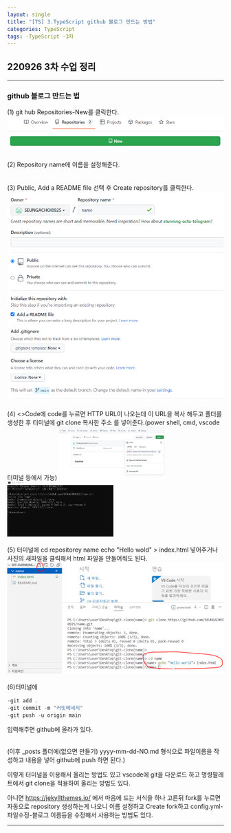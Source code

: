 ```yaml
---
layout: single
title: "[TS] 3.TypeScript github 블로그 만드는 방법"
categories: TypeScript
tags: -TypeScript -3차 
---
```


## 220926 3차 수업 정리

---
### github 블로그 만드는 법

(1) git hub Repositories-New를 클릭한다.
<img src="/1.PNG" alt="사진"><BR><BR>
(2) Repository name에 이름을 설정해준다.<BR><BR>     
(3) Public, Add a README file 선택 후 Create repository를 클릭한다.
<img src="/2.PNG" alt="사진"><BR><BR>
(4) <>Code에 code를 누르면 HTTP URL이 나오는데 이 URL을 복사 해두고 폴더를 생성한 후 터미널에 git clone 복사한 주소 를 넣어준다.(power shell, cmd, vscode 터미널 등에서 가능)
<img src="/3.PNG" alt="사진" width= "49%"><img src="/4.PNG" alt="사진" width = "49%"><BR><BR>
(5) 터미널에 cd repositorey name 
echo "Hello wold" > index.html 
넣어주거나 사진의 새파일을 클릭해서 html 파일을 만들어줘도 된다.
<img src="/6.PNG" alt="사진"><BR><BR>
(6)터미널에 
```powershell
-git add .
-git commit -m "커밋메세지"
-git push -u origin main
```
입력해주면 github에 올라가 있다.<BR><BR>

(이후 _posts 폴더에(없으면 만들기) yyyy-mm-dd-NO.md 형식으로 파일이름을 작성하고 내용을 넣어 github에 push 하면 된다.)

이렇게 터미널을 이용해서 올리는 방법도 있고
vscode에 git을 다운로드 하고 명령팔레트에서 git clone을 적용하여 올리는 방법도 있다.

아니면 https://jekyllthemes.io/ 에서 마음에 드는 서식을 하나 고른뒤
fork를 누르면 자동으로 repository 생성하는게 나오니 이름 설정하고 Create fork하고 config.yml-파일수정-블로그 이름등을 수정해서 사용하는 방법도 있다.

---
